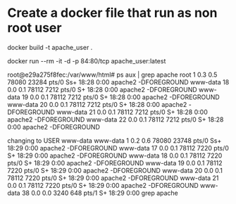 # Create a docker file that run as non root user
docker build -t apache_user .

docker run --rm -it -d -p 84:80/tcp apache_user:latest 


root@e29a275f8fec:/var/www/html# ps aux | grep apache
root           1  0.3  0.5  78080 23284 pts/0    Ss+  18:28   0:00 apache2 -DFOREGROUND
www-data      18  0.0  0.1  78112  7212 pts/0    S+   18:28   0:00 apache2 -DFOREGROUND
www-data      19  0.0  0.1  78112  7212 pts/0    S+   18:28   0:00 apache2 -DFOREGROUND
www-data      20  0.0  0.1  78112  7212 pts/0    S+   18:28   0:00 apache2 -DFOREGROUND
www-data      21  0.0  0.1  78112  7212 pts/0    S+   18:28   0:00 apache2 -DFOREGROUND
www-data      22  0.0  0.1  78112  7212 pts/0    S+   18:28   0:00 apache2 -DFOREGROUND


changing to USER www-data
www-data       1  0.2  0.6  78080 23748 pts/0    Ss+  18:29   0:00 apache2 -DFOREGROUND
www-data      17  0.0  0.1  78112  7220 pts/0    S+   18:29   0:00 apache2 -DFOREGROUND
www-data      18  0.0  0.1  78112  7220 pts/0    S+   18:29   0:00 apache2 -DFOREGROUND
www-data      19  0.0  0.1  78112  7220 pts/0    S+   18:29   0:00 apache2 -DFOREGROUND
www-data      20  0.0  0.1  78112  7220 pts/0    S+   18:29   0:00 apache2 -DFOREGROUND
www-data      21  0.0  0.1  78112  7220 pts/0    S+   18:29   0:00 apache2 -DFOREGROUND
www-data      38  0.0  0.0   3240   648 pts/1    S+   18:29   0:00 grep apache